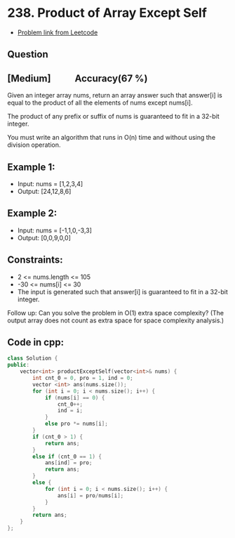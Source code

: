 # 238. Product of Array Except Self
- [Problem link from Leetcode](https://leetcode.com/problems/product-of-array-except-self/description/)
## Question
## [Medium] &nbsp;&nbsp;&nbsp;&nbsp;&nbsp;&nbsp;&nbsp;&nbsp;&nbsp; Accuracy(67 %)
Given an integer array nums, return an array answer such that answer[i] is equal to the product of all the elements of nums except nums[i].

The product of any prefix or suffix of nums is guaranteed to fit in a 32-bit integer.

You must write an algorithm that runs in O(n) time and without using the division operation.
## Example 1:
- Input: nums = [1,2,3,4]
- Output: [24,12,8,6]
## Example 2:
- Input: nums = [-1,1,0,-3,3]
- Output: [0,0,9,0,0]
## Constraints:
- 2 <= nums.length <= 105
- -30 <= nums[i] <= 30
- The input is generated such that answer[i] is guaranteed to fit in a 32-bit integer.
 
Follow up: Can you solve the problem in O(1) extra space complexity? (The output array does not count as extra space for space complexity analysis.)
## Code in cpp:
```cpp
class Solution {
public:
    vector<int> productExceptSelf(vector<int>& nums) {
        int cnt_0 = 0, pro = 1, ind = 0;
        vector <int> ans(nums.size());
        for (int i = 0; i < nums.size(); i++) {
            if (nums[i] == 0) {
                cnt_0++;
                ind = i;
            }
            else pro *= nums[i];
        }
        if (cnt_0 > 1) {
            return ans;
        }
        else if (cnt_0 == 1) {
            ans[ind] = pro;
            return ans;
        }
        else {
            for (int i = 0; i < nums.size(); i++) {
                ans[i] = pro/nums[i];
            }
        }
        return ans;
    }
};
```
